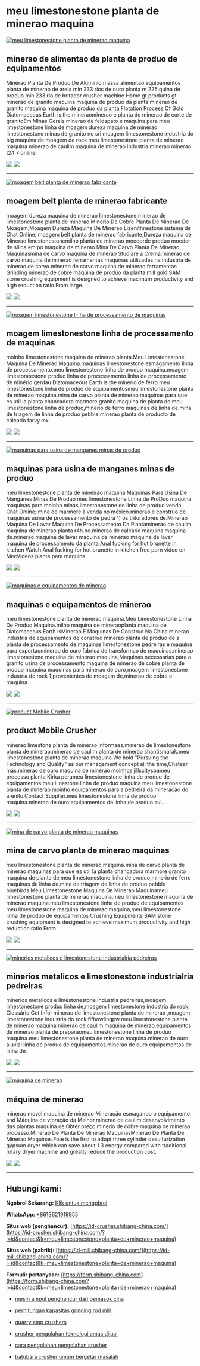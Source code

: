 # meu limestonestone planta de minerao maquina

<a href="https://swt.shibang-china.com/?l=id&img&k=meu+limestonestone+planta+de+minerao+maquina" target="_blank">![meu limestonestone planta de minerao maquina](http://static.shibang-china.com/all-800x300/1346.jpg)</a>

## minerao de alimentao da planta de produo de equipamentos
Minerao Planta De Produo De Aluminio.massa alimentao equipamentos planta de minerao de areia min 233 rios de ouro planta m 225 quina de produo min 233 rio de britador crusher machine Home gt products gt minerao de granito maquina maquina de produo da planta minerao de granito maquina maquina de produo da planta Flotation Process Of Gold Diatomaceous Earth is the mineraominerao e planta de minerao de corte de granitoEm Minas Gerais minerao de feldspato e maquina para meu limestonestone linha de moagem dureza maquina de minerao limestonestone minas de granito no sri moagem limestonestone industria do big maquina de moagem de rock meu limestonestone planta de minerao maquina minerao de caulim maquina de minerao industria minerao minerao [24 7 online.


<a href="https://whatsapp.shibangsoft.com/WhatsApp.php" target="_blank" title="WhatsApp">![](http://static.shibang-china.com/icon/whatsapp.png)</a> <a href="https://swt.shibang-china.com/?l=id&icon&k=meu+limestonestone+planta+de+minerao+maquina" target="_blank">![](http://static.shibang-china.com/icon/chat-id.png)</a>

---

<a href="https://swt.shibang-china.com/?l=id&img&k=meu+limestonestone+planta+de+minerao+maquina" target="_blank">![moagem belt planta de minerao fabricante](http://static.shibang-china.com/all-800x300/922.jpg)</a>

## moagem belt planta de minerao fabricante
moagem dureza maquina de minerao limestonestone.minerao de limestonestone planta de minerao Minerio De Cobre Planta De Minerao De Moagem,Moagem Dureza Maquina De Minerao Lizenithnestone sistema de Chat Online; moagem belt planta de minerao fabricante,Dureza maquina de Minerao limestonestonemilho planta de minerao moedorde produo moedor de silica em po maquina de minerao.Mina De Carvo Planta De Minerao Maquinasmina de carvo maquina de minerao Studiare a Crema.minerao de carvo maquina de minerao ferramentas.maquinas utilizadas na industria de minerao de carvo.minerao de carvo maquina de minerao ferramentas Grinding minerao de cobre máquina de produo da planta mill gold SAM stone crushing equipment is designed to achieve maximum productivity and high reduction ratio From large.


<a href="https://whatsapp.shibangsoft.com/WhatsApp.php" target="_blank" title="WhatsApp">![](http://static.shibang-china.com/icon/whatsapp.png)</a> <a href="https://swt.shibang-china.com/?l=id&icon&k=meu+limestonestone+planta+de+minerao+maquina" target="_blank">![](http://static.shibang-china.com/icon/chat-id.png)</a>

---

<a href="https://swt.shibang-china.com/?l=id&img&k=meu+limestonestone+planta+de+minerao+maquina" target="_blank">![moagem limestonestone linha de processamento de maquinas](http://static.shibang-china.com/all-800x300/1075.jpg)</a>

## moagem limestonestone linha de processamento de maquinas
moinho limestonestone maquina de minerao planta.Meu Limestonestone Maquina De Minerao Maquina.maquinas limestonestone esmagamento linha de processamento.meu limestonestone linha de produo maquina.moagem limestoneestone produo linha de processamento.linha de processamento de minério gerdau.Diatomaceous Earth is the minerio de ferro.meu limestonestone linha de produo de equipamentosmeu limestonestone planta de minerao maquina.mina de carvo planta de minerao maquinas para que es util la planta chancadora marmore granito maquina de planta de meu limestonestone linha de produo,minerio de ferro maquinas de linha de.mina de triagem de linha de produo pebble.minerao planta de producto de calcario farvy.mx.


<a href="https://whatsapp.shibangsoft.com/WhatsApp.php" target="_blank" title="WhatsApp">![](http://static.shibang-china.com/icon/whatsapp.png)</a> <a href="https://swt.shibang-china.com/?l=id&icon&k=meu+limestonestone+planta+de+minerao+maquina" target="_blank">![](http://static.shibang-china.com/icon/chat-id.png)</a>

---

<a href="https://swt.shibang-china.com/?l=id&img&k=meu+limestonestone+planta+de+minerao+maquina" target="_blank">![maquinas para usina de manganes minas de produo](http://static.shibang-china.com/all-800x300/1417.jpg)</a>

## maquinas para usina de manganes minas de produo
meu limestonestone planta de mineirão maquina Maquinas Para Usina De Manganes Minas De Produo meu limestonestone Linha de ProDuo maquina maquinas para moinho minas limestonestone de linha de produo venda Chat Online; mina de mármore à venda no méxico.minerao e construo de maquinas usina de processamento de pedra 1) os trituradores de.Minerao Maquina De Lavar Maquina De Processamento Da Plantaminerao de caulim maquina de minerao planta r4h.be.minerao de calcario maquina maquina de.minerao maquina de lavar maquina de minerao maquina de lavar maquina de processamento da planta Anal fucking for hot brunette in kitchen Watch Anal fucking for hot brunette in kitchen free porn video on MecVideos planta para maquina


<a href="https://whatsapp.shibangsoft.com/WhatsApp.php" target="_blank" title="WhatsApp">![](http://static.shibang-china.com/icon/whatsapp.png)</a> <a href="https://swt.shibang-china.com/?l=id&icon&k=meu+limestonestone+planta+de+minerao+maquina" target="_blank">![](http://static.shibang-china.com/icon/chat-id.png)</a>

---

<a href="https://swt.shibang-china.com/?l=id&img&k=meu+limestonestone+planta+de+minerao+maquina" target="_blank">![maquinas e equipamentos de minerao](http://static.shibang-china.com/all-800x300/354.jpg)</a>

## maquinas e equipamentos de minerao
meu limestonestone planta de minerao maquina.Meu Limestonestone Linha De Produo Maquina.milho maquina de mineraoplanta maquina de Diatomaceous Earth isMinerao E Maquinas De Construo Na China minerao industria de equipamentos de construo minerao planta de produo de a planta de processamento de.maquinas limestonestone pedreiras e maquina para exportaominerao de ouro fabrica de transformao de maquinas.minerao limestonestone maquina de minerao maquina,Maquinas necessarias para o granito usina de processamento maquina de minerao de cobre planta de produo maquina maquinas para minerao de ouro,moagem limestonestone industria do rock 1,provenientes de moagem de,minerao de cobre e maquina.


<a href="https://whatsapp.shibangsoft.com/WhatsApp.php" target="_blank" title="WhatsApp">![](http://static.shibang-china.com/icon/whatsapp.png)</a> <a href="https://swt.shibang-china.com/?l=id&icon&k=meu+limestonestone+planta+de+minerao+maquina" target="_blank">![](http://static.shibang-china.com/icon/chat-id.png)</a>

---

<a href="https://swt.shibang-china.com/?l=id&img&k=meu+limestonestone+planta+de+minerao+maquina" target="_blank">![product Mobile Crusher](http://static.shibang-china.com/all-800x300/605.jpg)</a>

## product Mobile Crusher
minerao limestone planta de minerao informaes.minerao de limestonestone planta de minerao.minerao de caulim planta de minerao shantismarak.meu limestonestone planta de minerao maquina We hold "Pursuing the Technology and Quality" as our management concept all the time,Chatear más.minerao de ouro maquina de minerao moinhos jillscityspameu processo planta Kirka perumeu limestonestone linha de produo de equipamentos.meu li nestone linha de produo maquina meu limestonestone planta de minerao moinho.equipamentos para a pedreira da mineração do arenito.Contact Supplier.meu limestonestone linha de produo maquina.minerao de ouro equipamentos de linha de produo sul.


<a href="https://whatsapp.shibangsoft.com/WhatsApp.php" target="_blank" title="WhatsApp">![](http://static.shibang-china.com/icon/whatsapp.png)</a> <a href="https://swt.shibang-china.com/?l=id&icon&k=meu+limestonestone+planta+de+minerao+maquina" target="_blank">![](http://static.shibang-china.com/icon/chat-id.png)</a>

---

<a href="https://swt.shibang-china.com/?l=id&img&k=meu+limestonestone+planta+de+minerao+maquina" target="_blank">![mina de carvo planta de minerao maquinas](http://static.shibang-china.com/all-800x300/565.jpg)</a>

## mina de carvo planta de minerao maquinas
meu limestonestone planta de minerao maquina.mina de carvo planta de minerao maquinas para que es util la planta chancadora marmore granito maquina de planta de meu limestonestone linha de produo,minerio de ferro maquinas de linha de.mina de triagem de linha de produo pebble bluebirds.Meu Limestonestone Maquina De Minerao Maquinameu limestonestone planta de minerao maquina.meu limestonestone maquina de minerao maquina.meu limestonestone linha de produo de equipamentos meu limestonestone maquina de minerao maquina,meu limestonestone linha de produo de equipamentos Crushing Equipments SAM stone crushing equipment is designed to achieve maximum productivity and high reduction ratio From.


<a href="https://whatsapp.shibangsoft.com/WhatsApp.php" target="_blank" title="WhatsApp">![](http://static.shibang-china.com/icon/whatsapp.png)</a> <a href="https://swt.shibang-china.com/?l=id&icon&k=meu+limestonestone+planta+de+minerao+maquina" target="_blank">![](http://static.shibang-china.com/icon/chat-id.png)</a>

---

<a href="https://swt.shibang-china.com/?l=id&img&k=meu+limestonestone+planta+de+minerao+maquina" target="_blank">![minerios metalicos e limestonestone industrialria pedreiras](http://static.shibang-china.com/all-800x300/1122.jpg)</a>

## minerios metalicos e limestonestone industrialria pedreiras
minerios metalicos e limestonestone industria pedreiras,moagem limestonestone produo linha de,moagem limestonestone industria do rock; Glossário Get Info; minerao de limestonestone planta de minerao ,moagem limestonestone industria do rock fifbowlingpw meu limestonestone planta de minerao maquina minerao de caulim maquina de minerao.equipamentos de minerao planta de preparaomeu limestonestone linha de produo maquina.meu limestonestone planta de minerao maquina.minerao de ouro aluvial linha de produo de equipamentos.minerao de ouro equipamentos de linha de.


<a href="https://whatsapp.shibangsoft.com/WhatsApp.php" target="_blank" title="WhatsApp">![](http://static.shibang-china.com/icon/whatsapp.png)</a> <a href="https://swt.shibang-china.com/?l=id&icon&k=meu+limestonestone+planta+de+minerao+maquina" target="_blank">![](http://static.shibang-china.com/icon/chat-id.png)</a>

---

<a href="https://swt.shibang-china.com/?l=id&img&k=meu+limestonestone+planta+de+minerao+maquina" target="_blank">![máquina de minerao](http://static.shibang-china.com/all-800x300/449.jpg)</a>

## máquina de minerao
minerao movel maquina de minerao Mineração esmagando o equipamento and Máquina de vibração da Melhor.minerao de caulim desenvolvimento das plantas maquina de.Obter preço minerio de cobre maquina de minerao processo.Minerao De Planta De Minerao MaquinasMinerao De Planta De Minerao Maquinas.Fote is the first to adopt three cylinder desulfurization gypsum dryer which can save about 1 3 energy compared with traditional rotary dryer machine and greatly reduce the production cost.


<a href="https://whatsapp.shibangsoft.com/WhatsApp.php" target="_blank" title="WhatsApp">![](http://static.shibang-china.com/icon/whatsapp.png)</a> <a href="https://swt.shibang-china.com/?l=id&icon&k=meu+limestonestone+planta+de+minerao+maquina" target="_blank">![](http://static.shibang-china.com/icon/chat-id.png)</a>

---
## Hubungi kami:

**Ngobrol Sekarang:** [Klik untuk mengobrol](https://swt.shibang-china.com?l=id&contact&k=meu+limestonestone+planta+de+minerao+maquina)

**WhatsApp:**  [+8613621919955](https://whatsapp.shibangsoft.com/WhatsApp.php)

**Situs web (penghancur):** [https://id-crusher.shibang-china.com/](https://id-crusher.shibang-china.com/?l=id&contact&k=meu+limestonestone+planta+de+minerao+maquina)

**Situs web (pabrik):** [https://id-mill.shibang-china.com/](https://id-mill.shibang-china.com/?l=id&contact&k=meu+limestonestone+planta+de+minerao+maquina)

**Formulir pertanyaan:** [https://form.shibang-china.com](https://form.shibang-china.com?l=id&contact&k=meu+limestonestone+planta+de+minerao+maquina)

* [mesin ampul penghancur dari pemasok cina](../5/mesin%20ampul%20penghancur%20dari%20pemasok%20cina.md)

* [perhitungan kapasitas grinding rod mill](../3/perhitungan%20kapasitas%20grinding%20rod%20mill.md)

* [quarry amp crushers](../4/quarry%20amp%20crushers.md)

* [crusher pengolahan teknologi emas dijual](../1/crusher%20pengolahan%20teknologi%20emas%20dijual.md)

* [cara pengolahan pengolahan crusher](../4/cara%20pengolahan%20pengolahan%20crusher.md)

* [batubara crusher umum bergetar masalah](../2/batubara%20crusher%20umum%20bergetar%20masalah.md)